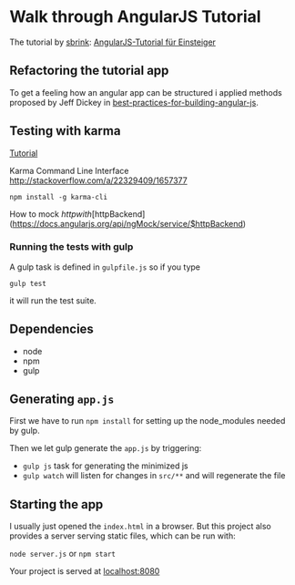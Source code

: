 # Walk through AngularJS Tutorial

The tutorial by [sbrink](https://github.com/sbrink): [AngularJS-Tutorial für Einsteiger](http://angularjs.de/artikel/angularjs-tutorial-deutsch)

## Refactoring the tutorial app

To get a feeling how an angular app can be structured i applied methods proposed by Jeff Dickey in
[best-practices-for-building-angular-js](https://medium.com/@dickeyxxx/best-practices-for-building-angular-js-apps-266c1a4a6917).

## Testing with karma

[Tutorial](http://www.ng-newsletter.com/advent2013/#!/day/19)

Karma Command Line Interface 
http://stackoverflow.com/a/22329409/1657377

```
npm install -g karma-cli
``` 

How to mock $http with [$httpBackend](https://docs.angularjs.org/api/ngMock/service/$httpBackend)

### Running the tests with gulp

A gulp task is defined in `gulpfile.js` so if you type

```
gulp test 
```

it will run the test suite.

## Dependencies

* node
* npm
* gulp

## Generating `app.js`

First we have to run `npm install` for setting up the node_modules needed by gulp.

Then we let gulp generate the `app.js` by triggering:
  * `gulp js` task for generating the minimized js
  * `gulp watch` will listen for changes in `src/**` and will regenerate the file

## Starting the app

I usually just opened the `index.html` in a browser. But this project also provides
a server serving static files, which can be run with:

`node server.js` or
`npm start`

Your project is served at [localhost:8080](http://localhost:8080)
